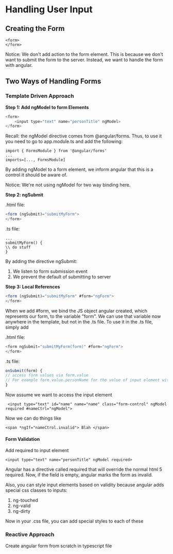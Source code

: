 # Handling User Input

## Creating the Form

```
<form> 
</form>
```

Notice: We don't add action to the form element. This is because we don't want to submit the form to the server. Instead, we want to handle the form with angular.

## Two Ways of Handling Forms

### Template Driven Approach


**Step 1: Add ngModel to form Elements**

```javascript
<form>
	<input type="text" name="personTitle" ngModel>
</form>
```

Recall: the ngModel directive comes from @angular/forms. Thus, to use it you need to go to app.module.ts and add the following:

```
import { FormsModule } from '@angular/forms'
...
imports=[..., FormsModule]
```
By adding ngModel to a form element, we inform angular that this is a control it should  be aware of.

Notice: We're not using ngModel for two way binding here.

**Step 2: ngSubmit**

.html file: 
```javascript
<form (ngSubmit)="submitMyForm">
</form>
```

.ts file:
```
...
submitMyForm() {
\\ do stuff
}
```


By adding the directive ngSubmit:
1. We listen to form submission event
2. We prevent the default of submitting to server

**Step 3: Local References**

```javascript
<form (ngSubmit)="submitMyForm" #form="ngForm">
</form>
```

When we add #form, we bind the JS object angular created, which represents our form, to the variable "form". We can use that variable now anywhere in the template, but not in the .ts file. To use it in the .ts file, simply add

.html file:
```javascript
<form ngSubmit="submitMyForm(form)" #form="ngForm">
</form>
```

.ts file:
```javascript
onSubmit(form) {
// access form values via form.value
// For example form.value.personName for the value of input element with name personName
}
```

Now assume we want to access the input element

```
 <input type="text" id="name" name="name" class="form-control" ngModel required #nameCtrl="ngModel">
```

Now we can do things like

```
<span *ngIf="nameCtrol.invalid"> Blah </span>
```


#### Form Validation

Add required to input element

```
<input type="text" name="personTitle" ngModel required>
```

Angular has a directive called required that will override the normal html 5 required. Now, if the field is empty, angular marks the form as invalid. 

Also, you can style input elements based on validity because angular adds special css classes to inputs:
1. ng-touched
2. ng-valid
3. ng-dirty

Now in your .css file, you can add special styles to each of these



### Reactive Approach

Create angular form from scratch in typescript file

